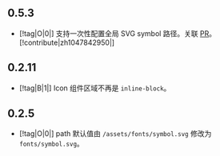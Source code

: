 ## 0.5.3

- [!tag|O|0|] 支持一次性配置全局 SVG symbol 路径。关联 [PR](https://github.com/any-tdf/stdf/pull/28)。[!contribute|zh1047842950|]

## 0.2.11

- [!tag|B|1|] Icon 组件区域不再是 `inline-block`。

## 0.2.5

- [!tag|O|0|] path 默认值由 `/assets/fonts/symbol.svg` 修改为 `fonts/symbol.svg`。
